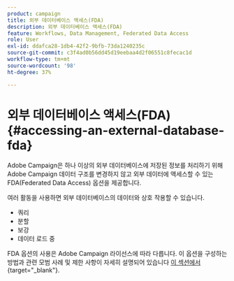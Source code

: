 ```yaml
---
product: campaign
title: 외부 데이터베이스 액세스(FDA)
description: 외부 데이터베이스 액세스(FDA)
feature: Workflows, Data Management, Federated Data Access
role: User
exl-id: ddafca28-1db4-42f2-9bfb-73da1240235c
source-git-commit: c3f4ad0b56dd45d19eebaa4d2f06551c8fecac1d
workflow-type: tm+mt
source-wordcount: '98'
ht-degree: 37%

---
```


# 외부 데이터베이스 액세스(FDA){#accessing-an-external-database-fda}

Adobe Campaign은 하나 이상의 외부 데이터베이스에 저장된 정보를 처리하기 위해 Adobe Campaign 데이터 구조를 변경하지 않고 외부 데이터에 액세스할 수 있는 FDA(Federated Data Access) 옵션을 제공합니다.

여러 활동을 사용하면 외부 데이터베이스의 데이터와 상호 작용할 수 있습니다.

* 쿼리
* 분할
* 보강
* 데이터 로드 중

FDA 옵션의 사용은 Adobe Campaign 라이선스에 따라 다릅니다. 이 옵션을 구성하는 방법과 관련 모범 사례 및 제한 사항이 자세히 설명되어 있습니다 [이 섹션에서](https://experienceleague.adobe.com/docs/campaign/campaign-v8/connect/fda.html){target="_blank"}.
